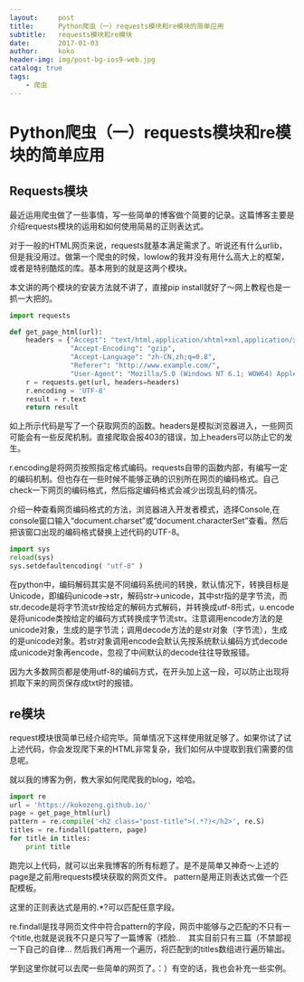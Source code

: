 ```yaml
---
layout:     post
title:      Python爬虫（一）requests模块和re模块的简单应用
subtitle:   requests模块和re模块
date:       2017-01-03
author:     koko
header-img: img/post-bg-ios9-web.jpg
catalog: true
tags:
    - 爬虫
---
```



# Python爬虫（一）requests模块和re模块的简单应用

## Requests模块

最近运用爬虫做了一些事情，写一些简单的博客做个简要的记录。这篇博客主要是介绍requests模块的运用和如何使用简易的正则表达式。

对于一般的HTML网页来说，requests就基本满足需求了。听说还有什么urlib，但是我没用过。做第一个爬虫的时候，lowlow的我并没有用什么高大上的框架，或者是特别酷炫的库。基本用到的就是这两个模块。

本文讲的两个模块的安装方法就不讲了，直接pip install就好了～网上教程也是一抓一大把的。


```python
import requests

def get_page_html(url):
    headers = {"Accept": "text/html,application/xhtml+xml,application/xml;",
               "Accept-Encoding": "gzip",
               "Accept-Language": "zh-CN,zh;q=0.8",
               "Referer": "http://www.example.com/",
               "User-Agent": "Mozilla/5.0 (Windows NT 6.1; WOW64) AppleWebKit/537.36 (KHTML, like Gecko) Chrome/42.0.2311.90 Safari/537.36"}
    r = requests.get(url, headers=headers)
    r.encoding = 'UTF-8'
    result = r.text
    return result
```



如上所示代码是写了一个获取网页的函数。headers是模拟浏览器进入，一些网页可能会有一些反爬机制。直接爬取会报403的错误，加上headers可以防止它的发生。

r.encoding是将网页按照指定格式编码。requests自带的函数内部，有编写一定的编码机制。但也存在一些时候不能够正确的识别所在网页的编码格式。自己check一下网页的编码格式，然后指定编码格式会减少出现乱码的情况。

介绍一种查看网页编码格式的方法，浏览器进入开发者模式，选择Console,在console窗口输入“document.charset”或“document.characterSet”查看。然后把该窗口出现的编码格式替换上述代码的UTF-8。



```python
import sys
reload(sys)
sys.setdefaultencoding( "utf-8" )
```


在python中，编码解码其实是不同编码系统间的转换，默认情况下，转换目标是Unicode，即编码unicode→str，解码str→unicode，其中str指的是字节流，而str.decode是将字节流str按给定的解码方式解码，并转换成utf-8形式，u.encode是将unicode类按给定的编码方式转换成字节流str。注意调用encode方法的是unicode对象，生成的是字节流；调用decode方法的是str对象（字节流），生成的是unicode对象。若str对象调用encode会默认先按系统默认编码方式decode成unicode对象再encode，忽视了中间默认的decode往往导致报错。

因为大多数网页都是使用utf-8的编码方式，在开头加上这一段，可以防止出现将抓取下来的网页保存成txt时的报错。

## re模块

request模块很简单已经介绍完毕。简单情况下这样使用就足够了。如果你试了试上述代码，你会发现爬下来的HTML非常复杂，我们如何从中提取到我们需要的信息呢。

就以我的博客为例，教大家如何爬爬我的blog，哈哈。



```python
import re
url = 'https://kokozeng.github.io/'
page = get_page_html(url)
pattern = re.compile('<h2 class="post-title">(.*?)</h2>', re.S)
titles = re.findall(pattern, page)
for title in titles:
    print title
```

跑完以上代码，就可以出来我博客的所有标题了。是不是简单又神奇～上述的page是之前用requests模块获取的网页文件。
pattern是用正则表达式做一个匹配模板。

这里的正则表达式是用的.*?可以匹配任意字段。

re.findall是找寻网页文件中符合pattern的字段，网页中能够与之匹配的不只有一个title,也就是说我不只是只写了一篇博客（捂脸..　其实目前只有三篇（不禁鄙视一下自己的自律...
然后我们再用一个遍历，将匹配到的titles数组进行遍历输出。

学到这里你就可以去爬一些简单的网页了。：）有空的话，我也会补充一些实例。

